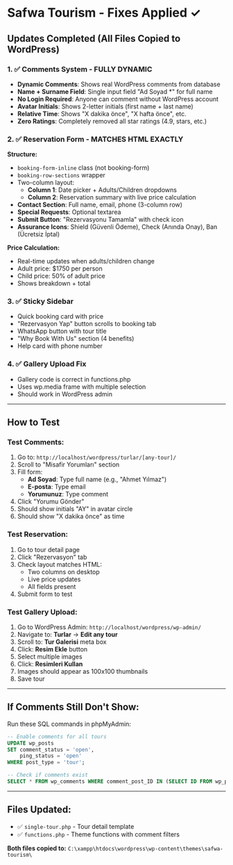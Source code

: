 # Safwa Tourism - Fixes Applied ✓

## Updates Completed (All Files Copied to WordPress)

### 1. ✅ Comments System - FULLY DYNAMIC
- **Dynamic Comments**: Shows real WordPress comments from database
- **Name + Surname Field**: Single input field "Ad Soyad *" for full name
- **No Login Required**: Anyone can comment without WordPress account
- **Avatar Initials**: Shows 2-letter initials (first name + last name)
- **Relative Time**: Shows "X dakika önce", "X hafta önce", etc.
- **Zero Ratings**: Completely removed all star ratings (4.9, stars, etc.)

### 2. ✅ Reservation Form - MATCHES HTML EXACTLY
**Structure:**
- `booking-form-inline` class (not booking-form)
- `booking-row-sections` wrapper
- Two-column layout:
  - **Column 1**: Date picker + Adults/Children dropdowns
  - **Column 2**: Reservation summary with live price calculation
- **Contact Section**: Full name, email, phone (3-column row)
- **Special Requests**: Optional textarea
- **Submit Button**: "Rezervasyonu Tamamla" with check icon
- **Assurance Icons**: Shield (Güvenli Ödeme), Check (Anında Onay), Ban (Ücretsiz İptal)

**Price Calculation:**
- Real-time updates when adults/children change
- Adult price: $1750 per person
- Child price: 50% of adult price
- Shows breakdown + total

### 3. ✅ Sticky Sidebar
- Quick booking card with price
- "Rezervasyon Yap" button scrolls to booking tab
- WhatsApp button with tour title
- "Why Book With Us" section (4 benefits)
- Help card with phone number

### 4. ✅ Gallery Upload Fix
- Gallery code is correct in functions.php
- Uses wp.media frame with multiple selection
- Should work in WordPress admin

---

## How to Test

### Test Comments:
1. Go to: `http://localhost/wordpress/turlar/[any-tour]/`
2. Scroll to "Misafir Yorumları" section
3. Fill form:
   - **Ad Soyad**: Type full name (e.g., "Ahmet Yılmaz")
   - **E-posta**: Type email
   - **Yorumunuz**: Type comment
4. Click "Yorumu Gönder"
5. Should show initials "AY" in avatar circle
6. Should show "X dakika önce" as time

### Test Reservation:
1. Go to tour detail page
2. Click "Rezervasyon" tab
3. Check layout matches HTML:
   - Two columns on desktop
   - Live price updates
   - All fields present
4. Submit form to test

### Test Gallery Upload:
1. Go to WordPress Admin: `http://localhost/wordpress/wp-admin/`
2. Navigate to: **Turlar** → **Edit any tour**
3. Scroll to: **Tur Galerisi** meta box
4. Click: **Resim Ekle** button
5. Select multiple images
6. Click: **Resimleri Kullan**
7. Images should appear as 100x100 thumbnails
8. Save tour

---

## If Comments Still Don't Show:

Run these SQL commands in phpMyAdmin:

```sql
-- Enable comments for all tours
UPDATE wp_posts 
SET comment_status = 'open', 
    ping_status = 'open' 
WHERE post_type = 'tour';

-- Check if comments exist
SELECT * FROM wp_comments WHERE comment_post_ID IN (SELECT ID FROM wp_posts WHERE post_type = 'tour');
```

---

## Files Updated:
- ✅ `single-tour.php` - Tour detail template
- ✅ `functions.php` - Theme functions with comment filters

**Both files copied to:** `C:\xampp\htdocs\wordpress\wp-content\themes\safwa-tourism\`
